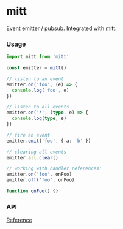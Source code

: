 # mitt

Event emitter / pubsub. Integrated with [mitt](https://github.com/developit/mitt).

### Usage

```ts
import mitt from 'mitt'

const emitter = mitt()

// listen to an event
emitter.on('foo', (e) => {
  console.log('foo', e)
})

// listen to all events
emitter.on('*', (type, e) => {
  console.log(type, e)
})

// fire an event
emitter.emit('foo', { a: 'b' })

// clearing all events
emitter.all.clear()

// working with handler references:
emitter.on('foo', onFoo)
emitter.off('foo', onFoo)

function onFoo() {}
```

### API

[Reference](https://github.com/developit/mitt)
